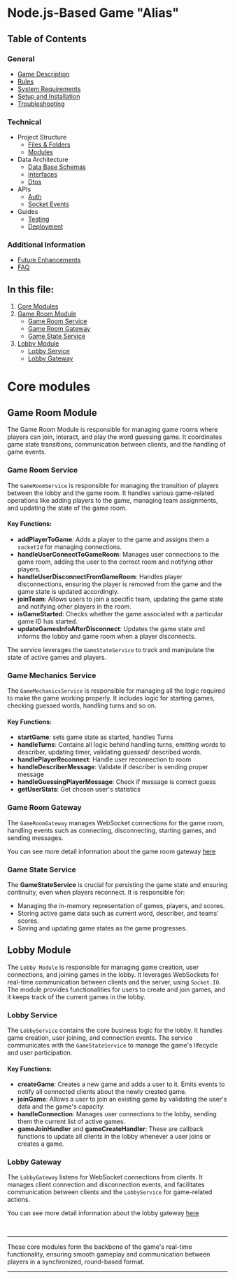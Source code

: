 # Node.js-Based Game "Alias"

## Table of Contents

### General

- [Game Description](../../README.md#game-description)
- [Rules](../../README.md#rules)
- [System Requirements](../../README.md#system-requirements)
- [Setup and Installation](../../README.md#system-requirements#setup-and-installation)
- [Troubleshooting](../../README.md#system-requirements#troubleshooting)

### Technical

- Project Structure
  - [Files & Folders](./files-and-folders.md#directory-structure)
  - [Modules](#core-modules)
- Data Architecture
    - [Data Base Schemas](../data-architecture/database-schemas.md#structure)
    - [Interfaces](../data-architecture/interfaces.md#game-interfaces-documentation)
    - [Dtos](../data-architecture/dtos.md#dtos)
- APIs
  - [Auth](../APIs/auth.md#authentication)
  - [Socket Events](../APIs/socket-events.md#socket-events-documentation)
- Guides
  - [Testing](../guides/testing.md#running-tests-in-nestjs-with-jest)
  - [Deployment](../guides/deployment.md#deploying-a-nestjs-application-to-heroku)

### Additional Information

- [Future Enhancements](../future-enhancements.md#future-enhancements)
- [FAQ](../FAQ.md#faq)

## In this file:

1. [Core Modules](#core-modules)
2. [Game Room Module](#game-room-module)
   - [Game Room Service](#game-room-service)
   - [Game Room Gateway](#game-room-gateway)
   - [Game State Service](#game-state-service)
3. [Lobby Module](#lobby-module)
   - [Lobby Service](#lobby-service)
   - [Lobby Gateway](#lobby-gateway)

# Core modules

## Game Room Module

The Game Room Module is responsible for managing game rooms where players can join, interact, and play the word guessing game. It coordinates game state transitions, communication between clients, and the handling of game events.

### Game Room Service

The `GameRoomService` is responsible for managing the transition of players between the lobby and the game room. It handles various game-related operations like adding players to the game, managing team assignments, and updating the state of the game room.

#### Key Functions:

- **addPlayerToGame**: Adds a player to the game and assigns them a `socketId` for managing connections.
- **handleUserConnectToGameRoom**: Manages user connections to the game room, adding the user to the correct room and notifying other players.
- **handleUserDisconnectFromGameRoom**: Handles player disconnections, ensuring the player is removed from the game and the game state is updated accordingly.
- **joinTeam**: Allows users to join a specific team, updating the game state and notifying other players in the room.
- **isGameStarted**: Checks whether the game associated with a particular game ID has started.
- **updateGamesInfoAfterDisconnect**: Updates the game state and informs the lobby and game room when a player disconnects.

The service leverages the `GameStateService` to track and manipulate the state of active games and players.

### Game Mechanics Service

The `GameMechanicsService` is responsible for managing all the logic required to make the game working properly. It includes logic for starting games, checking guessed words, handling turns and so on.

#### Key Functions:

- **startGame**: sets game state as started, handles Turns
- **handleTurns**: Contains all logic behind handling turns, emitting words to describer, updating timer, validating guessed/ described words.
- **handlePlayerReconnect**: Handle user reconnection to room
- **handleDescriberMessage**: Validate if describer is sending proper message
- **handleGuessingPlayerMessage**: Check if message is correct guess
- **getUserStats**: Get chosen user's statistics

### Game Room Gateway

The `GameRoomGateway` manages WebSocket connections for the game room, handling events such as connecting, disconnecting, starting games, and sending messages.

You can see more detail information about the game room gateway [here](../APIs/socket-events.md#game-room-gateway)

### Game State Service

The **GameStateService** is crucial for persisting the game state and ensuring continuity, even when players reconnect. It is responsible for:

- Managing the in-memory representation of games, players, and scores.
- Storing active game data such as current word, describer, and teams' scores.
- Saving and updating game states as the game progresses.

## Lobby Module

The `Lobby Module` is responsible for managing game creation, user connections, and joining games in the lobby. It leverages WebSockets for real-time communication between clients and the server, using `Socket.IO`. The module provides functionalities for users to create and join games, and it keeps track of the current games in the lobby.

### Lobby Service

The `LobbyService` contains the core business logic for the lobby. It handles game creation, user joining, and connection events. The service communicates with the `GameStateService` to manage the game's lifecycle and user participation.

#### Key Functions:

- **createGame**: Creates a new game and adds a user to it. Emits events to notify all connected clients about the newly created game.
- **joinGame**: Allows a user to join an existing game by validating the user's data and the game's capacity.
- **handleConnection**: Manages user connections to the lobby, sending them the current list of active games.
- **gameJoinHandler** and **gameCreateHandler**: These are callback functions to update all clients in the lobby whenever a user joins or creates a game.

### Lobby Gateway

The `LobbyGateway` listens for WebSocket connections from clients. It manages client connection and disconnection events, and facilitates communication between clients and the `LobbyService` for game-related actions.

You can see more detail information about the lobby gateway [here](../APIs/socket-events.md#lobby-gateway)

<br>

---

These core modules form the backbone of the game's real-time functionality, ensuring smooth gameplay and communication between players in a synchronized, round-based format.

---
